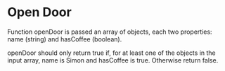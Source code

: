 # Open Door

Function openDoor is passed an array of objects, each two properties: name (string) and hasCoffee (boolean).

openDoor should only return true if, for at least one of the objects in the input array, name is Simon and hasCoffee is true. Otherwise return false.
